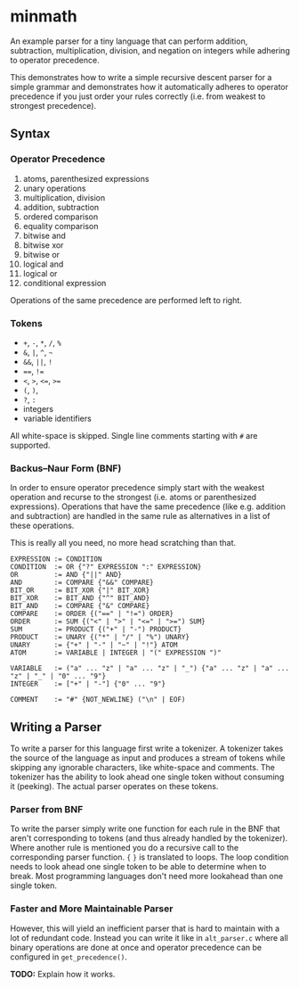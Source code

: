 minmath
=======

An example parser for a tiny language that can perform addition, subtraction,
multiplication, division, and negation on integers while adhering to operator
precedence.

This demonstrates how to write a simple recursive descent parser for a simple
grammar and demonstrates how it automatically adheres to operator precedence
if you just order your rules correctly (i.e. from weakest to strongest
precedence).

Syntax
------

### Operator Precedence

1. atoms, parenthesized expressions
2. unary operations
3. multiplication, division
4. addition, subtraction
5. ordered comparison
6. equality comparison
7. bitwise and
8. bitwise xor
9. bitwise or
10. logical and
11. logical or
12. conditional expression

Operations of the same precedence are performed left to right.

### Tokens

- `+`, `-`, `*`, `/`, `%`
- `&`, `|`, `^`, `~`
- `&&`, `||`, `!`
- `==`, `!=`
- `<`, `>`, `<=`, `>=`
- `(`, `)`,
- `?`, `:`
- integers
- variable identifiers

All white-space is skipped. Single line comments starting with `#` are supported.

### Backus–Naur Form (BNF)

In order to ensure operator precedence simply start with the weakest operation
and recurse to the strongest (i.e. atoms or parenthesized expressions).
Operations that have the same precedence (like e.g. addition and subtraction)
are handled in the same rule as alternatives in a list of these operations.

This is really all you need, no more head scratching than that.

```BNF
EXPRESSION := CONDITION
CONDITION  := OR {"?" EXPRESSION ":" EXPRESSION}
OR         := AND {"||" AND}
AND        := COMPARE {"&&" COMPARE}
BIT_OR     := BIT_XOR {"|" BIT_XOR}
BIT_XOR    := BIT_AND {"^" BIT_AND}
BIT_AND    := COMPARE {"&" COMPARE}
COMPARE    := ORDER {("==" | "!=") ORDER}
ORDER      := SUM {("<" | ">" | "<=" | ">=") SUM}
SUM        := PRODUCT {("+" | "-") PRODUCT}
PRODUCT    := UNARY {("*" | "/" | "%") UNARY}
UNARY      := {"+" | "-" | "~" | "!"} ATOM
ATOM       := VARIABLE | INTEGER | "(" EXPRESSION ")"

VARIABLE   := ("a" ... "z" | "a" ... "z" | "_") {"a" ... "z" | "a" ... "z" | "_" | "0" ... "9"}
INTEGER    := ["+" | "-"] {"0" ... "9"}

COMMENT    := "#" {NOT_NEWLINE} ("\n" | EOF)
```

Writing a Parser
----------------

To write a parser for this language first write a tokenizer. A tokenizer takes
the source of the language as input and produces a stream of tokens while
skipping any ignorable characters, like white-space and comments. The tokenizer
has the ability to look ahead one single token without consuming it (peeking).
The actual parser operates on these tokens.

### Parser from BNF

To write the parser simply write one function for each rule in the BNF that
aren't corresponding to tokens (and thus already handled by the tokenizer).
Where another rule is mentioned you do a recursive call to the corresponding
parser function. `{` `}` is translated to loops. The loop condition needs to
look ahead one single token to be able to determine when to break. Most
programming languages don't need more lookahead than one single token.

### Faster and More Maintainable Parser

However, this will yield an inefficient parser that is hard to maintain with
a lot of redundant code. Instead you can write it like in `alt_parser.c`
where all binary operations are done at once and operator precedence can
be configured in `get_precedence()`.

**TODO:** Explain how it works.
